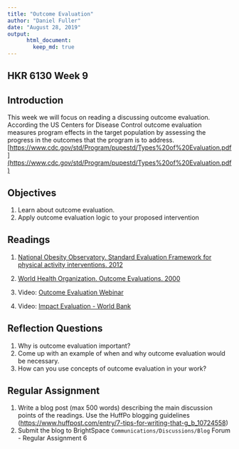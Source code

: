 ```yaml
---
title: "Outcome Evaluation"
author: "Daniel Fuller"
date: "August 28, 2019"
output:
      html_document:
        keep_md: true
---
```




## HKR 6130 Week 9  

## Introduction

This week we will focus on reading a discussing outcome evaluation. According the US Centers for Disease Control outcome evaluation measures program effects in the target population by assessing the progress in the outcomes that the program is to address. [https://www.cdc.gov/std/Program/pupestd/Types%20of%20Evaluation.pdf](https://www.cdc.gov/std/Program/pupestd/Types%20of%20Evaluation.pdf)

## Objectives

1. Learn about outcome evaluation. 
2. Apply outcome evaluation logic to your proposed intervention

## Readings 

1. [National  Obesity  Observatory. Standard Evaluation Framework for physical activity interventions. 2012](https://github.com/walkabilly/HKR6130_MUN/blob/master/outcome_evaluation_uk.pdf)

2. [World Health Organization. Outcome Evaluations. 2000](https://github.com/walkabilly/HKR6130_MUN/blob/master/outcome_evaluation_who.pdf)

3. Video: [Outcome Evaluation Webinar](https://youtu.be/Sva5JIj5CE4?t=246)

4. Video: [Impact Evaluation - World Bank](https://www.youtube.com/watch?v=HEJlT8t5ezU)

## Reflection Questions

1. Why is outcome evaluation important? 
2. Come up with an example of when and why outcome evaluation would be necessary. 
3. How can you use concepts of outcome evaluation in your work? 

## Regular Assignment 

1. Write a blog post (max 500 words) describing the main discussion points of the readings. Use the HuffPo blogging guidelines (https://www.huffpost.com/entry/7-tips-for-writing-that-g_b_10724558) 
2. Submit the blog to BrightSpace `Communications/Discussions/Blog` Forum - Regular Assignment 6
